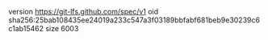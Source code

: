 version https://git-lfs.github.com/spec/v1
oid sha256:25bab108435ee24019a233c547a3f03189bbfabf681beb9e30239c6c1ab15462
size 6003
